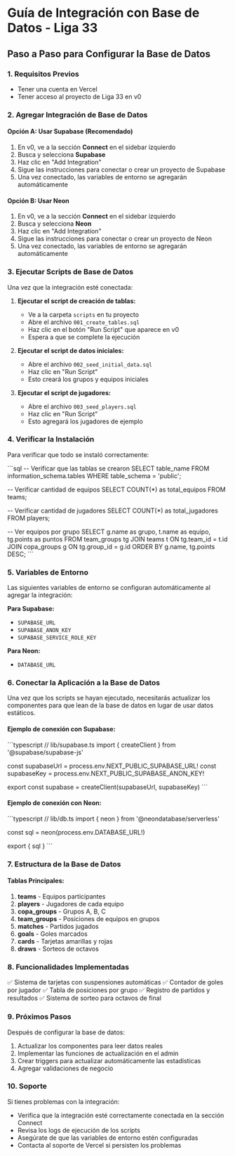 # Guía de Integración con Base de Datos - Liga 33

## Paso a Paso para Configurar la Base de Datos

### 1. Requisitos Previos
- Tener una cuenta en Vercel
- Tener acceso al proyecto de Liga 33 en v0

### 2. Agregar Integración de Base de Datos

#### Opción A: Usar Supabase (Recomendado)
1. En v0, ve a la sección **Connect** en el sidebar izquierdo
2. Busca y selecciona **Supabase**
3. Haz clic en "Add Integration"
4. Sigue las instrucciones para conectar o crear un proyecto de Supabase
5. Una vez conectado, las variables de entorno se agregarán automáticamente

#### Opción B: Usar Neon
1. En v0, ve a la sección **Connect** en el sidebar izquierdo
2. Busca y selecciona **Neon**
3. Haz clic en "Add Integration"
4. Sigue las instrucciones para conectar o crear un proyecto de Neon
5. Una vez conectado, las variables de entorno se agregarán automáticamente

### 3. Ejecutar Scripts de Base de Datos

Una vez que la integración esté conectada:

1. **Ejecutar el script de creación de tablas:**
   - Ve a la carpeta `scripts` en tu proyecto
   - Abre el archivo `001_create_tables.sql`
   - Haz clic en el botón "Run Script" que aparece en v0
   - Espera a que se complete la ejecución

2. **Ejecutar el script de datos iniciales:**
   - Abre el archivo `002_seed_initial_data.sql`
   - Haz clic en "Run Script"
   - Esto creará los grupos y equipos iniciales

3. **Ejecutar el script de jugadores:**
   - Abre el archivo `003_seed_players.sql`
   - Haz clic en "Run Script"
   - Esto agregará los jugadores de ejemplo

### 4. Verificar la Instalación

Para verificar que todo se instaló correctamente:

\`\`\`sql
-- Verificar que las tablas se crearon
SELECT table_name 
FROM information_schema.tables 
WHERE table_schema = 'public';

-- Verificar cantidad de equipos
SELECT COUNT(*) as total_equipos FROM teams;

-- Verificar cantidad de jugadores
SELECT COUNT(*) as total_jugadores FROM players;

-- Ver equipos por grupo
SELECT g.name as grupo, t.name as equipo, tg.points as puntos
FROM team_groups tg
JOIN teams t ON tg.team_id = t.id
JOIN copa_groups g ON tg.group_id = g.id
ORDER BY g.name, tg.points DESC;
\`\`\`

### 5. Variables de Entorno

Las siguientes variables de entorno se configuran automáticamente al agregar la integración:

**Para Supabase:**
- `SUPABASE_URL`
- `SUPABASE_ANON_KEY`
- `SUPABASE_SERVICE_ROLE_KEY`

**Para Neon:**
- `DATABASE_URL`

### 6. Conectar la Aplicación a la Base de Datos

Una vez que los scripts se hayan ejecutado, necesitarás actualizar los componentes para que lean de la base de datos en lugar de usar datos estáticos.

#### Ejemplo de conexión con Supabase:

\`\`\`typescript
// lib/supabase.ts
import { createClient } from '@supabase/supabase-js'

const supabaseUrl = process.env.NEXT_PUBLIC_SUPABASE_URL!
const supabaseKey = process.env.NEXT_PUBLIC_SUPABASE_ANON_KEY!

export const supabase = createClient(supabaseUrl, supabaseKey)
\`\`\`

#### Ejemplo de conexión con Neon:

\`\`\`typescript
// lib/db.ts
import { neon } from '@neondatabase/serverless'

const sql = neon(process.env.DATABASE_URL!)

export { sql }
\`\`\`

### 7. Estructura de la Base de Datos

#### Tablas Principales:

1. **teams** - Equipos participantes
2. **players** - Jugadores de cada equipo
3. **copa_groups** - Grupos A, B, C
4. **team_groups** - Posiciones de equipos en grupos
5. **matches** - Partidos jugados
6. **goals** - Goles marcados
7. **cards** - Tarjetas amarillas y rojas
8. **draws** - Sorteos de octavos

### 8. Funcionalidades Implementadas

✅ Sistema de tarjetas con suspensiones automáticas
✅ Contador de goles por jugador
✅ Tabla de posiciones por grupo
✅ Registro de partidos y resultados
✅ Sistema de sorteo para octavos de final

### 9. Próximos Pasos

Después de configurar la base de datos:

1. Actualizar los componentes para leer datos reales
2. Implementar las funciones de actualización en el admin
3. Crear triggers para actualizar automáticamente las estadísticas
4. Agregar validaciones de negocio

### 10. Soporte

Si tienes problemas con la integración:
- Verifica que la integración esté correctamente conectada en la sección Connect
- Revisa los logs de ejecución de los scripts
- Asegúrate de que las variables de entorno estén configuradas
- Contacta al soporte de Vercel si persisten los problemas
